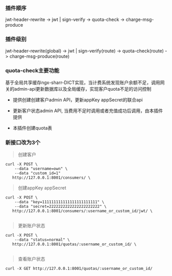 
### 插件顺序

jwt-header-rewrite -> jwt | sign-verify -> quota-check -> charge-msg-produce

### 插件级别

jwt-header-rewrite(global) -> jwt | sign-verify(route) -> quota-check(route) -> charge-msg-produce(route)


### quota-check主要功能

基于全局共享缓存ngx-sharr-DICT实现，当计费系统发现账户余额不足，调用网关的admin-api更新数据库以及全局缓存，实现客户quota不足的访问控制

- 提供创建创建客户admin API，更新appKey appSecret的联合api

- 更新客户状态admin API, 当费用不足时调用或者充值成功后调用，由本插件提供

- 本插件创建quota表

### 新接口改为3个

> 创建客户

```
curl -X POST \
    --data "username=own" \
    --data "custom_id=1"
   http://127.0.0.1:8001/consumers/ \

```

> 创建appKey appSecret

```
curl -X POST \
    --data "key=111111111111111111111111" \
    --data "secret=2222222222222222222222" \
   http://127.0.0.1:8001/consumers/:username_or_custom_id/jwt/ \
   
```

> 更新账户状态

```
curl -X POST \
    --data "status=normal" \
   http://127.0.0.1:8001/quotas/:username_or_custom_id/ \
   
```

> 查看账户状态

```
curl -X GET http://127.0.0.1:8001/quotas/:username_or_custom_id/
   
```